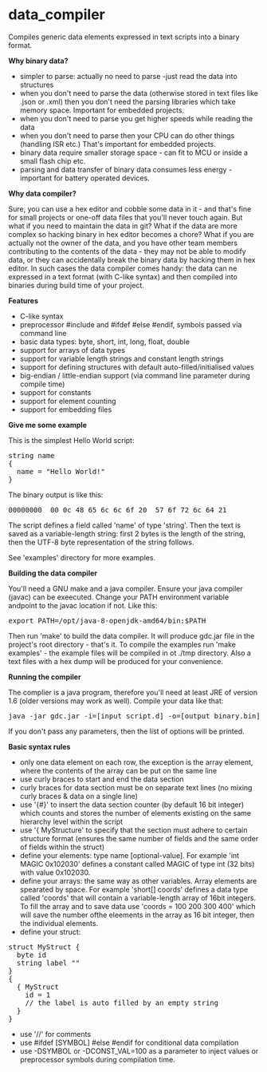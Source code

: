 # data_compiler
Compiles generic data elements expressed in text scripts into a binary format.

**Why binary data?**

* simpler to parse: actually no need to parse -just read the data into structures
* when you don't need to parse the data (otherwise stored in text files like .json or 
  .xml) then you don't need the parsing libraries which take memory space. 
  Important for embedded projects.
* when you don't need to parse you get higher speeds while reading the data
* when you don't need to parse then your CPU can do other things (handling ISR etc.)
  That's important for embedded projects.
* binary data require smaller storage space - can fit to MCU or inside a small flash chip etc.
* parsing and data transfer of binary data consumes less energy - important for battery
  operated devices. 

**Why data compiler?**

Sure, you can use a hex editor and cobble some data in it - and that's fine for small projects
or one-off data files that you'll never touch again. But what if you need to maintain the data in git?
What if the data are more complex so hacking binary in hex editor becomes a chore? What if
you are actually not the owner of the data, and you have other team members contributing to the 
contents of the data - they may not be able to modify data, or they can accidentally break
the binary data by hacking them in hex editor. In such cases the data compiler comes handy: the data
can ne expressed in a text format (with C-like syntax) and then compiled into binaries during build time
of your project.

**Features**

* C-like syntax
* preprocessor #include and #ifdef #else #endif, symbols passed via command line
* basic data types: byte, short, int, long, float, double
* support for arrays of data types
* support for variable length strings and constant length strings
* support for defining structures with default auto-filled/initialised values
* big-endian / little-endian support (via command line parameter during compile time)
* support for constants
* support for element counting
* support for embedding files

**Give me some example**

This is the simplest Hello World script:
<pre>
string name
{
  name = "Hello World!"
}
</pre>
The binary output is like this:
<pre>
00000000  00 0c 48 65 6c 6c 6f 20  57 6f 72 6c 64 21        |..Hello World!|
</pre>
The script defines a field called 'name' of type 'string'. Then the text is saved
as a variable-length string: first 2 bytes is the length of the string, then
the UTF-8 byte representation of the string follows. 

See 'examples' directory for more examples.


**Building the data compiler**

You'll need a GNU make and a java compiler. Ensure your java compiler (javac) can be exeecuted.
Change your PATH environment variable andpoint to the javac location if not.
Like this: 
<pre>
export PATH=/opt/java-8-openjdk-amd64/bin:$PATH
</pre>

Then run 'make' to build the data compiler. It will produce gdc.jar file in the project's
root directory - that's it.
To compile the examples run 'make examples' - the example files will be compiled in ot ./tmp
directory. Also a text files with a hex dump will be produced for your convenience.

**Running the compiler**

The complier is a java program, therefore you'll need at least JRE of version 1.6 (older versions may
work as well). Compile your data like that:
<pre>
java -jar gdc.jar -i=[input_script.d] -o=[output_binary.bin] [options]
</pre>

If you don't pass any parameters, then the list of options will be printed.


**Basic syntax rules**

* only one data element on each row, the exception is the array element, where the contents of the 
  array can be put on the same line
* use curly braces to start and end the data section
* curly braces for data section must be on separate text lines (no mixing curly braces & data on
  a single line)
* use '{#}' to insert the data section counter (by default 16 bit integer) which counts and stores
  the number of elements existing on the same hierarchy level within the script
* use '{ MyStructure' to specify that the section must adhere to certain
  structure format (ensures the same number of fields and the same order of fields within the struct)
* define your elements: type name [optional-value]. For example 'int MAGIC 0x102030' defines a 
  constant called MAGIC of type int (32 bits) with value 0x102030.
* define your arrays: the same way as other variables. Array elements are spearated by space.
  For example 'short[] coords' defines a data type called 'coords' that will contain a variable-length
  array of 16bit integers. To fill the array and to save data use 'coords = 100 200 300 400' which will
  save the number ofthe eleements in the array as 16 bit integer, then the individual elements.
* define your struct: 
<pre>
struct MyStruct {
  byte id
  string label ""
}
{
  { MyStruct
    id = 1
    // the label is auto filled by an empty string
  }
}
</pre>

* use '//' for comments
* use #ifdef [SYMBOL] #else #endif for conditional data compilation
* use -DSYMBOL or -DCONST_VAL=100 as a parameter to inject values or preprocessor
  symbols during compilation time.
  
